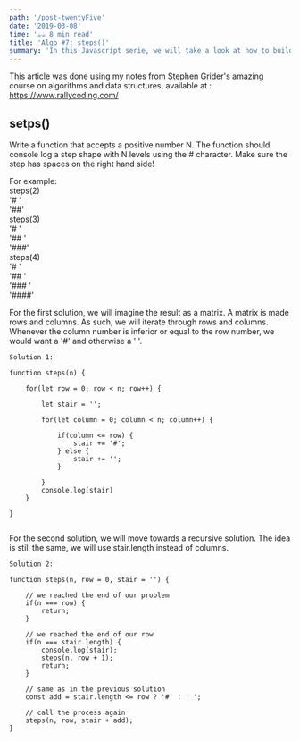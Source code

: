 ```yaml
---
path: '/post-twentyFive'
date: '2019-03-08'
time: '☕️☕️ 8 min read'
title: 'Algo #7: steps()'
summary: 'In this Javascript serie, we will take a look at how to build steps'
---
```


This article was done using my notes from Stephen Grider's amazing course on algorithms and data structures, available at : https://www.rallycoding.com/

## setps()

Write a function that accepts a positive number N. The function should console log a step shape with N levels using the # character. Make sure the
step has spaces on the right hand side!

For example: <br>
steps(2)<br>
'# '<br>
'##'<br>
steps(3)<br>
'# '<br>
'## '<br>
'###'<br>
steps(4)<br>
'# '<br>
'## '<br>
'### '<br>
'####'<br>

For the first solution, we will imagine the result as a matrix. A matrix is made rows and columns.
As such, we will iterate through rows and columns. Whenever the column number is inferior or equal to the row number, we would want a '#' and otherwise a ' '.

```
Solution 1:

function steps(n) {

    for(let row = 0; row < n; row++) {

        let stair = '';

        for(let column = 0; column < n; column++) {

            if(column <= row) {
                stair += '#';
            } else {
                stair += '';
            }

        }
        console.log(stair)
    }

}


```

For the second solution, we will move towards a recursive solution. The idea is still the same, we will use stair.length instead of columns.

```
Solution 2:

function steps(n, row = 0, stair = '') {

    // we reached the end of our problem
    if(n === row) {
        return;
    }

    // we reached the end of our row
    if(n === stair.length) {
        console.log(stair);
        steps(n, row + 1);
        return;
    }

    // same as in the previous solution
    const add = stair.length <= row ? '#' : ' ';

    // call the process again
    steps(n, row, stair + add);
}
```
